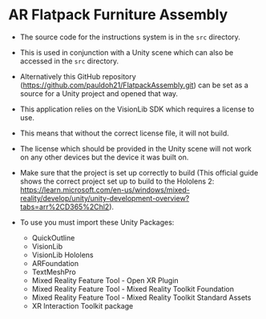 # AR Flatpack Furniture Assembly

* The source code for the instructions system is in the `src` directory.
* This is used in conjunction with a Unity scene which can also be accessed in the `src` directory.
* Alternatively this GitHub repository (https://github.com/pauldoh21/FlatpackAssembly.git) can be set as a source for a Unity project and opened that way.
* This application relies on the VisionLib SDK which requires a license to use.
* This means that without the correct license file, it will not build.
* The license which should be provided in the Unity scene will not work on any other devices but the device it was built on.
* Make sure that the project is set up correctly to build (This official guide shows the correct project set up to build to the Hololens 2: https://learn.microsoft.com/en-us/windows/mixed-reality/develop/unity/unity-development-overview?tabs=arr%2CD365%2Chl2).

* To use you must import these Unity Packages:

    - QuickOutline
    - VisionLib
    - VisionLib Hololens
    - ARFoundation
    - TextMeshPro
    - Mixed Reality Feature Tool - Open XR Plugin
    - Mixed Reality Feature Tool - Mixed Reality Toolkit Foundation
    - Mixed Reality Feature Tool - Mixed Reality Toolkit Standard Assets
    - XR Interaction Toolkit package